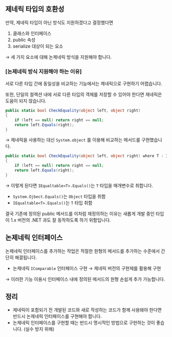 ## 제네릭 타입의 호환성

만약, 제네릭 타입이 아닌 방식도 지원하겠다고 결정했다면

1. 클래스와 인터페이스
2. public 속성
3. serialize 대상이 되는 요소

→ 세 가지 요소에 대해 논제네릭 방식을 지원해야 합니다.

### [논제네릭 방식 지원해야 하는 이유]

서로 다른 타입 간에 동일성을 비교하는 기능에서는 제네릭으로 구현하기 어렵습니다. 

또한, 단일의 컬렉션 내에 서로 다른 타입의 객체를 저장할 수 있어야 한다면 제네릭은 도움이 되지 않습니다.

```csharp
public static bool CheckEquality(object left, object right)
{
	if (left == null) return right == null;
	return left.Equals(right);
}
```

→ 제네릭을 사용하는 대신 `System.object` 를 이용해 비교하는 메서드를 구현했습니다.

```csharp
public static bool CheckEquality(object left, object right) where T : IEquatable<T>
{
	if (left == null) return right == null;
	return left.Equals(right);
}
```

→ 이렇게 된다면 `IEqualtable<T>.Equals()`는 `T` 타입을 매개변수로 취합니다.

- `System.Ojbect.Equals()`는 `Object` 타입을 취함
- `IEqualtable<T>.Equals()`는 `T` 타입 취함

결국 기존에 정의된 public 메서드를 이처럼 재정의하는 이유는 새롭게 개발 중인 타입이 1.x 버전의 .NET 과도 잘 동작하도록 하기 위함입니다.

## 논제네릭 인터페이스

논제네릭 인터페이스를 추가하는 작업은 적절한 원형의 메서드를 추가하는 수준에서 간단히 해결됩니다.

- 논제네릭 `IComparable` 인터페이스 구현 → 제네릭 버전의 구현체를 활용해 구현

→ 이러한 기능 이용시 인터페이스 내에 정의된 메서드의 원형 손쉽게 추가 가능합니다.

## 정리

- 제네릭이 포함되기 전 개발된 코드와 새로 작성하는 코드가 함께 사용돼야 한다면 반드시 논제네릭 인터페이스를 구현해야 합니다.
- 논제네릭 인터페이스를 구현할 때는 반드시 명시적인 방법으로 구현하는 것이 좋습니다. (실수 방지 위해)

